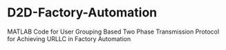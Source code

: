 # D2D-Factory-Automation
MATLAB Code for User Grouping Based Two Phase Transmission Protocol for Achieving URLLC in Factory Automation
